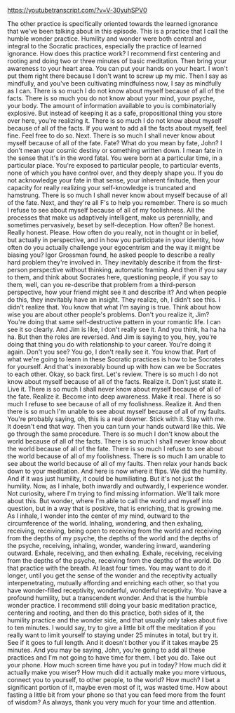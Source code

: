 https://youtubetranscript.com/?v=V-30yuhSPV0

 The other practice is specifically oriented towards the learned ignorance that we've been talking about in this episode. This is a practice that I call the humble wonder practice. Humility and wonder were both central and integral to the Socratic practices, especially the practice of learned ignorance. How does this practice work? I recommend first centering and rooting and doing two or three minutes of basic meditation. Then bring your awareness to your heart area. You can put your hands on your heart. I won't put them right there because I don't want to screw up my mic. Then I say as mindfully, and you've been cultivating mindfulness now, I say as mindfully as I can. There is so much I do not know about myself because of all of the facts. There is so much you do not know about your mind, your psyche, your body. The amount of information available to you is combinatorially explosive. But instead of keeping it as a safe, propositional thing you store over here, you're realizing it. There is so much I do not know about myself because of all of the facts. If you want to add all the facts about myself, feel fine. Feel free to do so. Next. There is so much I shall never know about myself because of all of the fate. Fate? What do you mean by fate, John? I don't mean your cosmic destiny or something written down. I mean fate in the sense that it's in the word fatal. You were born at a particular time, in a particular place. You're exposed to particular people, to particular events, none of which you have control over, and they deeply shape you. If you do not acknowledge your fate in that sense, your inherent finitude, then your capacity for really realizing your self-knowledge is truncated and hamstrung. There is so much I shall never know about myself because of all of the fate. Next, and they're all F's to help you remember. There is so much I refuse to see about myself because of all of my foolishness. All the processes that make us adaptively intelligent, make us perennially, and sometimes pervasively, beset by self-deception. How often? Be honest. Really honest. Please. How often do you really, not in thought or in belief, but actually in perspective, and in how you participate in your identity, how often do you actually challenge your egocentrism and the way it might be biasing you? Igor Grossman found, he asked people to describe a really hard problem they're involved in. They inevitably describe it from the first-person perspective without thinking, automatic framing. And then if you say to them, and think about Socrates here, questioning people, if you say to them, well, can you re-describe that problem from a third-person perspective, how your friend might see it and describe it? And when people do this, they inevitably have an insight. They realize, oh, I didn't see this. I didn't realize that. You know that what I'm saying is true. Think about how wise you are about other people's problems. Don't you realize it, Jim? You're doing that same self-destructive pattern in your romantic life. I can see it so clearly. And Jim is like, I don't really see it. And you think, ha ha ha ha. But then the roles are reversed. And Jim is saying to you, hey, you're doing that thing you do with relationship to your career. You're doing it again. Don't you see? You go, I don't really see it. You know that. Part of what we're going to learn in these Socratic practices is how to be Socrates for yourself. And that's inexorably bound up with how can we be Socrates to each other. Okay, so back first. Let's review. There is so much I do not know about myself because of all of the facts. Realize it. Don't just state it. Live it. There is so much I shall never know about myself because of all of the fate. Realize it. Become into deep awareness. Make it real. There is so much I refuse to see because of all of my foolishness. Realize it. And then there is so much I'm unable to see about myself because of all of my faults. You're probably saying, oh, this is a real downer. Stick with it. Stay with me. It doesn't end that way. Then you can turn your hands outward like this. We go through the same procedure. There is so much I don't know about the world because of all of the facts. There is so much I shall never know about the world because of all of the fate. There is so much I refuse to see about the world because of all of my foolishness. There is so much I am unable to see about the world because of all of my faults. Then relax your hands back down to your meditation. And here is now where it flips. We did the humility. And if it was just humility, it could be humiliating. But it's not just the humility. Now, as I inhale, both inwardly and outwardly, I experience wonder. Not curiosity, where I'm trying to find missing information. We'll talk more about this. But wonder, where I'm able to call the world and myself into question, but in a way that is positive, that is enriching, that is growing me. As I inhale, I wonder into the center of my mind, outward to the circumference of the world. Inhaling, wondering, and then exhaling, receiving, receiving, being open to receiving from the world and receiving from the depths of my psyche, the depths of the world and the depths of the psyche, receiving, inhaling, wonder, wandering inward, wandering outward. Exhale, receiving, and then exhaling. Exhale, receiving, receiving from the depths of the psyche, receiving from the depths of the world. Do that practice with the breath. At least four times. You may want to do it longer, until you get the sense of the wonder and the receptivity actually interpenetrating, mutually affording and enriching each other, so that you have wonder-filled receptivity, wonderful, wonderful receptivity. You have a profound humility, but a transcendent wonder. And that is the humble wonder practice. I recommend still doing your basic meditation practice, centering and rooting, and then do this practice, both sides of it, the humility practice and the wonder side, and that usually only takes about five to ten minutes. I would say, try to give a little bit off the meditation if you really want to limit yourself to staying under 25 minutes in total, but try it. See if it goes to full length. And it doesn't bother you if it takes maybe 25 minutes. And you may be saying, John, you're going to add all these practices and I'm not going to have time for them. I bet you do. Take out your phone. How much screen time have you put in today? How much did it actually make you wiser? How much did it actually make you more virtuous, connect you to yourself, to other people, to the world? How much? I bet a significant portion of it, maybe even most of it, was wasted time. How about fasting a little bit from your phone so that you can feed more from the fount of wisdom? As always, thank you very much for your time and attention.